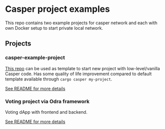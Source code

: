 # Casper project examples

This repo contains two example projects for casper network and each with own Docker setup to start private local network.

## Projects

### casper-example-project

[This repo](./casper-example-template/) can be used as template to start new project with low-level/vanilla Casper code. Has some quality of life improvement compared to default template available through `cargo casper my-project`. 

[See README for more details](./casper-example-template/README.md)

### Voting project via Odra framework

Voting dApp with frontend and backend.

[See README for more details](./voting-dapp/README.md)